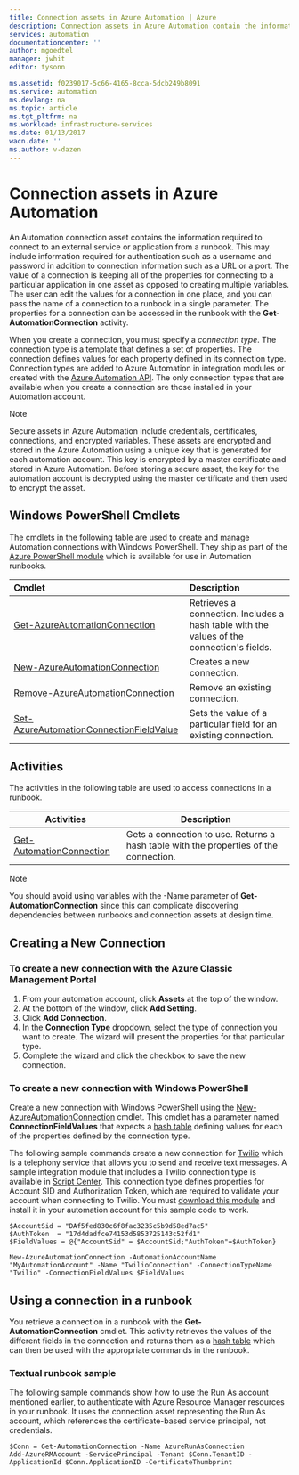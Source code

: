 ```yaml
---
title: Connection assets in Azure Automation | Azure
description: Connection assets in Azure Automation contain the information required to connect to an external service or application from a runbook. This article explains the details of connections and how to work with them in both textual and graphical authoring.
services: automation
documentationcenter: ''
author: mgoedtel
manager: jwhit
editor: tysonn

ms.assetid: f0239017-5c66-4165-8cca-5dcb249b8091
ms.service: automation
ms.devlang: na
ms.topic: article
ms.tgt_pltfrm: na
ms.workload: infrastructure-services
ms.date: 01/13/2017
wacn.date: ''
ms.author: v-dazen
---
```


# Connection assets in Azure Automation

An Automation connection asset contains the information required to connect to an external service or application from a runbook. This may include information required for authentication such as a username and password in addition to connection information such as a URL or a port. The value of a connection is keeping all of the properties for connecting to a particular application in one asset as opposed to creating multiple variables. The user can edit the values for a connection in one place, and you can pass the name of a connection to a runbook in a single parameter. The properties for a connection can be accessed in the runbook with the **Get-AutomationConnection** activity.

When you create a connection, you must specify a *connection type*. The connection type is a template that defines a set of properties. The connection defines values for each property defined in its connection type. Connection types are added to Azure Automation in integration modules or created with the [Azure Automation API](http://msdn.microsoft.com/library/azure/mt163818.aspx). The only connection types that are available when you create a connection are those installed in your Automation account.

>[!NOTE] 
>Secure assets in Azure Automation include credentials, certificates, connections, and encrypted variables. These assets are encrypted and stored in the Azure Automation using a unique key that is generated for each automation account. This key is encrypted by a master certificate and stored in Azure Automation. Before storing a secure asset, the key for the automation account is decrypted using the master certificate and then used to encrypt the asset.

## Windows PowerShell Cmdlets

The cmdlets in the following table are used to create and manage Automation connections with Windows PowerShell. They ship as part of the [Azure PowerShell module](https://docs.microsoft.com/powershell/azureps-cmdlets-docs) which is available for use in Automation runbooks.

|Cmdlet|Description|
|:---|:---|
|[Get-AzureAutomationConnection](https://docs.microsoft.com/powershell/servicemanagement/azure.automation/v1.6.1/Get-AzureAutomationConnection)|Retrieves a connection. Includes a hash table with the values of the connection's fields.|
|[New-AzureAutomationConnection](https://docs.microsoft.com/powershell/servicemanagement/azure.automation/v1.6.1/New-AzureAutomationConnection)|Creates a new connection.|
|[Remove-AzureAutomationConnection](https://docs.microsoft.com/powershell/servicemanagement/azure.automation/v1.6.1/Remove-AzureAutomationConnection)|Remove an existing connection.|
|[Set-AzureAutomationConnectionFieldValue](https://docs.microsoft.com/powershell/servicemanagement/azure.automation/v1.6.1/Set-AzureAutomationConnectionFieldValue?redirectedfrom=msdn) |Sets the value of a particular field for an existing connection.|

## Activities

The activities in the following table are used to access connections in a runbook.

|Activities|Description|
|---|---|
|[Get-AutomationConnection](https://docs.microsoft.com/powershell/servicemanagement/azure.automation/v1.6.1/Get-AzureAutomationConnection?redirectedfrom=msdn)|Gets a connection to use. Returns a hash table with the properties of the connection.|

>[!NOTE] 
>You should avoid using variables with the -Name parameter of **Get- AutomationConnection** since this can complicate discovering dependencies between runbooks and connection assets at design time.

## Creating a New Connection

### To create a new connection with the Azure Classic Management Portal

1. From your automation account, click **Assets** at the top of the window.
2. At the bottom of the window, click **Add Setting**.
3. Click **Add Connection**.
4. In the **Connection Type** dropdown, select the type of connection you want to create.  The wizard will present the properties for that particular type.
5. Complete the wizard and click the checkbox to save the new connection.

### To create a new connection with Windows PowerShell

Create a new connection with Windows PowerShell using the [New-AzureAutomationConnection](https://docs.microsoft.com/powershell/servicemanagement/azure.automation/v1.6.1/New-AzureAutomationConnection) cmdlet. This cmdlet has a parameter named **ConnectionFieldValues** that expects a [hash table](http://technet.microsoft.com/library/hh847780.aspx) defining values for each of the properties defined by the connection type.

The following sample commands create a new connection for [Twilio](http://www.twilio.com) which is a telephony service that allows you to send and receive text messages.  A sample integration module that includes a Twilio connection type is available in [Script Center](http://gallery.technet.microsoft.com/scriptcenter/Twilio-PowerShell-Module-8a8bfef8).  This connection type defines properties for Account SID and Authorization Token, which are required to validate your account when connecting to Twilio.  You must [download this module](http://gallery.technet.microsoft.com/scriptcenter/Twilio-PowerShell-Module-8a8bfef8) and install it in your automation account for this sample code to work.

    $AccountSid = "DAf5fed830c6f8fac3235c5b9d58ed7ac5"
    $AuthToken  = "17d4dadfce74153d5853725143c52fd1"
    $FieldValues = @{"AccountSid" = $AccountSid;"AuthToken"=$AuthToken}

    New-AzureAutomationConnection -AutomationAccountName "MyAutomationAccount" -Name "TwilioConnection" -ConnectionTypeName "Twilio" -ConnectionFieldValues $FieldValues

## Using a connection in a runbook
You retrieve a connection in a runbook with the **Get-AutomationConnection** cmdlet.  This activity retrieves the values of the different fields in the connection and returns them as a [hash table](https://technet.microsoft.com/library/hh847780.aspx) which can then be used with the appropriate commands in the runbook.

### Textual runbook sample

The following sample commands show how to use the Run As account mentioned earlier, to authenticate with Azure Resource Manager resources in your runbook.  It uses the connection asset representing the Run As account, which references the certificate-based service principal, not credentials.  

    $Conn = Get-AutomationConnection -Name AzureRunAsConnection 
    Add-AzureRMAccount -ServicePrincipal -Tenant $Conn.TenantID -ApplicationId $Conn.ApplicationID -CertificateThumbprint

